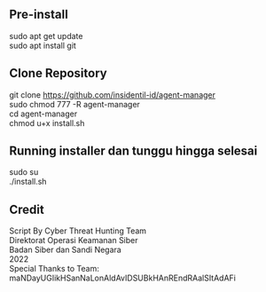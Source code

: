 ## Pre-install
sudo apt get update<br>
sudo apt install git

## Clone Repository
git clone https://github.com/insidentil-id/agent-manager<br>
sudo chmod 777 -R agent-manager<br>
cd agent-manager<br>
chmod u+x install.sh<br>

## Running installer dan tunggu hingga selesai
sudo su<br>
./install.sh

## Credit
Script By Cyber Threat Hunting Team<br>
Direktorat Operasi Keamanan Siber<br>
Badan Siber dan Sandi Negara<br>
2022<br>
Special Thanks to Team: maNDayUGIikHSanNaLonAldAvIDSUBkHAnREndRAalSItAdAFi